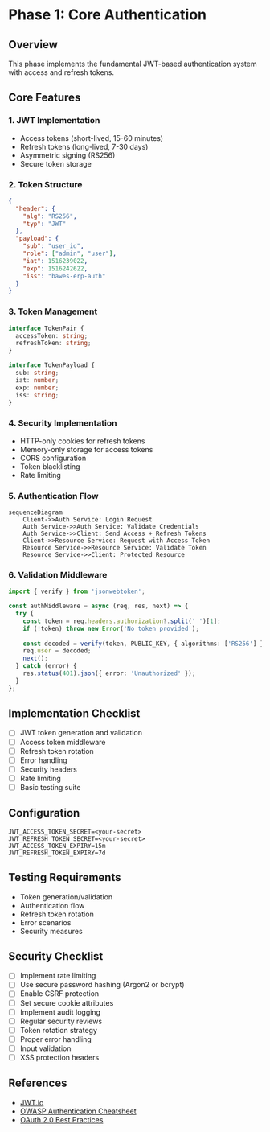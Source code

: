# Phase 1: Core Authentication

## Overview
This phase implements the fundamental JWT-based authentication system with access and refresh tokens.

## Core Features

### 1. JWT Implementation
- Access tokens (short-lived, 15-60 minutes)
- Refresh tokens (long-lived, 7-30 days)
- Asymmetric signing (RS256)
- Secure token storage

### 2. Token Structure
```json
{
  "header": {
    "alg": "RS256",
    "typ": "JWT"
  },
  "payload": {
    "sub": "user_id",
    "role": ["admin", "user"],
    "iat": 1516239022,
    "exp": 1516242622,
    "iss": "bawes-erp-auth"
  }
}
```

### 3. Token Management
```typescript
interface TokenPair {
  accessToken: string;
  refreshToken: string;
}

interface TokenPayload {
  sub: string;
  iat: number;
  exp: number;
  iss: string;
}
```

### 4. Security Implementation
- HTTP-only cookies for refresh tokens
- Memory-only storage for access tokens
- CORS configuration
- Token blacklisting
- Rate limiting

### 5. Authentication Flow
```mermaid
sequenceDiagram
    Client->>Auth Service: Login Request
    Auth Service->>Auth Service: Validate Credentials
    Auth Service->>Client: Send Access + Refresh Tokens
    Client->>Resource Service: Request with Access Token
    Resource Service->>Resource Service: Validate Token
    Resource Service->>Client: Protected Resource
```

### 6. Validation Middleware
```typescript
import { verify } from 'jsonwebtoken';

const authMiddleware = async (req, res, next) => {
  try {
    const token = req.headers.authorization?.split(' ')[1];
    if (!token) throw new Error('No token provided');
    
    const decoded = verify(token, PUBLIC_KEY, { algorithms: ['RS256'] });
    req.user = decoded;
    next();
  } catch (error) {
    res.status(401).json({ error: 'Unauthorized' });
  }
};
```

## Implementation Checklist
- [ ] JWT token generation and validation
- [ ] Access token middleware
- [ ] Refresh token rotation
- [ ] Error handling
- [ ] Security headers
- [ ] Rate limiting
- [ ] Basic testing suite

## Configuration
```env
JWT_ACCESS_TOKEN_SECRET=<your-secret>
JWT_REFRESH_TOKEN_SECRET=<your-secret>
JWT_ACCESS_TOKEN_EXPIRY=15m
JWT_REFRESH_TOKEN_EXPIRY=7d
```

## Testing Requirements
- Token generation/validation
- Authentication flow
- Refresh token rotation
- Error scenarios
- Security measures

## Security Checklist
- [ ] Implement rate limiting
- [ ] Use secure password hashing (Argon2 or bcrypt)
- [ ] Enable CSRF protection
- [ ] Set secure cookie attributes
- [ ] Implement audit logging
- [ ] Regular security reviews
- [ ] Token rotation strategy
- [ ] Proper error handling
- [ ] Input validation
- [ ] XSS protection headers

## References
- [JWT.io](https://jwt.io/)
- [OWASP Authentication Cheatsheet](https://cheatsheetseries.owasp.org/cheatsheets/Authentication_Cheat_Sheet.html)
- [OAuth 2.0 Best Practices](https://oauth.net/2/)
``` 
